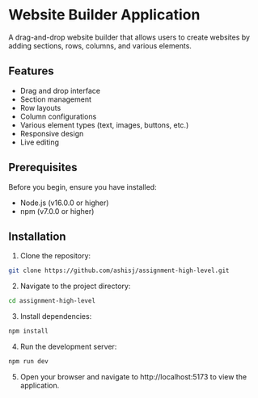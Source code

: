 # Website Builder Application

A drag-and-drop website builder that allows users to create websites by adding sections, rows, columns, and various elements.

## Features

- Drag and drop interface
- Section management
- Row layouts
- Column configurations
- Various element types (text, images, buttons, etc.)
- Responsive design
- Live editing

## Prerequisites

Before you begin, ensure you have installed:
- Node.js (v16.0.0 or higher)
- npm (v7.0.0 or higher)

## Installation

1. Clone the repository:
```bash
git clone https://github.com/ashisj/assignment-high-level.git
```

2. Navigate to the project directory:
```bash
cd assignment-high-level
```

3. Install dependencies:
```bash
npm install
```
  
4. Run the development server:
```bash
npm run dev
```

5. Open your browser and navigate to http://localhost:5173 to view the application.
